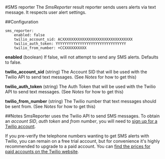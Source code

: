 #SMS reporter
The _SmsReporter_ result reporter sends users alerts via text message. It respects user alert settings.

##Configuration
```
sms_reporter:
    enabled: false
    twilio_account_sid: ACXXXXXXXXXXXXXXXXXXXXXXXXXXXXXXXX
    twilio_auth_token: YYYYYYYYYYYYYYYYYYYYYYYYYYYYYYYY
    twilio_from_number: +CCXXXXXXXXXX
```

**enabled** (boolean) If false, will not attempt to send any SMS alerts. Defaults to false.

**twilio_account_sid** (string) The Account SID that will be used with the Twilio API to send text messages. (See _Notes_ for how to get this)

**twilio_auth_token** (string) The Auth Token that will be used with the Twilio API to send text messages. (See _Notes_ for how to get this)

**twilio_from_number** (string) The Twilio number that text messages should be sent from. (See _Notes_ for how to get this)

##Notes
SmsReporter uses the Twilio API to send SMS messages. To obtain an _account SID_, _auth token_ and _from number_, you will need to [sign up for a Twilio account](https://www.twilio.com/try-twilio).

If you pre-verify the telephone numbers wanting to get SMS alerts with Twilio, you can remain on a free trial account, but for convenience it's highly recommended to upgrade to a paid account. You can [find the prices for paid accounts on the Twilio website](https://www.twilio.com/sms/pricing).